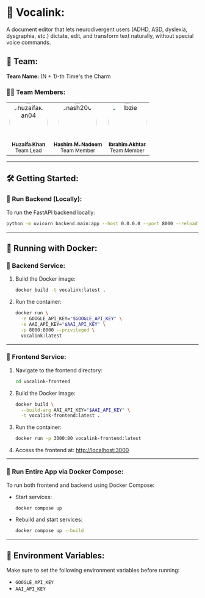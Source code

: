 # 💙 Vocalink:

A document editor that lets neurodivergent users (ADHD, ASD, dyslexia, dysgraphia, etc.) dictate, edit, and transform text naturally, without special voice commands.

## 👥 Team:

**Team Name:** (N + 1)-th Time's the Charm

### 💪🏼 Team Members:

<div align="center">
  <table>
      <tr>
      <td align="center"><a href="https://github.com/huzaifakhan04"><img src="https://avatars.githubusercontent.com/u/113238098?v=4" width="100px" alt="huzaifakhan04" style="border-radius: 50%"><br><sub><b>Huzaifa Khan</b></sub></a><br><sub>Team Lead</sub></td>
      <td align="center"><a href="https://github.com/hash2004"><img src="https://avatars.githubusercontent.com/u/151638487?v=4" width="100px" alt="hash2004" style="border-radius: 50%"><br><sub><b>Hashim M. Nadeem</b></sub></a><br><sub>Team Member</sub></td>
      <td align="center"><a href="https://github.com/Ibzie"><img src="https://avatars.githubusercontent.com/u/57735223?v=4" width="100px" alt="Ibzie" style="border-radius: 50%"><br><sub><b>Ibrahim Akhtar</b></sub></a><br><sub>Team Member</sub></td>
    </tr>
  </table>
</div>

---

## 🛠️ Getting Started:

### 🔧 Run Backend (Locally):

To run the FastAPI backend locally:

```bash
python -m uvicorn backend.main:app --host 0.0.0.0 --port 8000 --reload
```

---

## 🐳 Running with Docker:

### 🧠 Backend Service:

1. Build the Docker image:

   ```bash
   docker build -t vocalink:latest .
   ```

2. Run the container:

   ```bash
   docker run \
     -e GOOGLE_API_KEY="$GOOGLE_API_KEY" \
     -e AAI_API_KEY="$AAI_API_KEY" \
     -p 8000:8000 --privileged \
     vocalink:latest
   ```

---

### 🎨 Frontend Service:

1. Navigate to the frontend directory:

   ```bash
   cd vocalink-frontend
   ```

2. Build the Docker image:

   ```bash
   docker build \
     --build-arg AAI_API_KEY="$AAI_API_KEY" \
     -t vocalink-frontend:latest .
   ```

3. Run the container:

   ```bash
   docker run -p 3000:80 vocalink-frontend:latest
   ```

4. Access the frontend at: [http://localhost:3000](http://localhost:3000)

---

### 🧩 Run Entire App via Docker Compose:

To run both frontend and backend using Docker Compose:

* Start services:

  ```bash
  docker compose up
  ```

* Rebuild and start services:

  ```bash
  docker compose up --build
  ```

---

## 📌 Environment Variables:

Make sure to set the following environment variables before running:

* `GOOGLE_API_KEY`
* `AAI_API_KEY`